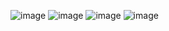 ![image](https://github.com/user-attachments/assets/f611f030-65de-4242-bf9a-6a1496ef4764)
![image](https://github.com/user-attachments/assets/e369d0a0-c01b-448d-9497-9b79fcdbaa13)
![image](https://github.com/user-attachments/assets/a0a55e82-b6f8-4f6f-97cd-68c3a10b222f)
![image](https://github.com/user-attachments/assets/5c0b4014-da3e-4681-9e5e-f7bc1ffc7081)


